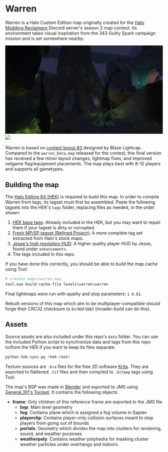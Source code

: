 # Warren
Warren is a Halo Custom Edition map originally created for the [Halo Modding Reclaimers][reclaimers] Discord server's season 2 map contest. Its environment takes visual inspiration from the 343 Guilty Spark campaign mission and is set somewhere nearby.

![](screenshot.png)
![](screenshot2.png)

Warren is based on [contest layout #3][blaze] designed by Blaze Lightcap. Compared to the `warren_beta.map` released for the contest, this final version has received a few minor layout changes, lightmap fixes, and improved netgame flag/equipment placements. The map plays best with 8-12 players and supports all gametypes.

## Building the map
The [Halo Editing Kit (HEK)][hek] is required to build this map. In order to compile Warren from tags, its tagset must first be assembled. Paste the following tagsets into the HEK's `tags` folder, replacing files as needed, in the order shown:

1. [HEK base tags][11]: Already included in the HEK, but you may want to repair them if your tagset is dirty or corrupted.
2. [Fresh MP/SP tagset (Refined Project)][12]: A more complete tag set extracted from Halo's stock maps.
3. [Jesse's high resolution HUD][13]: A higher quality player HUD by Jesse, found under `enhancements`.
4. The tags included in this repo.

If you have done this correctly, you should be able to build the map cache using Tool:

```sh
# creates maps/warren.map
tool.exe build-cache-file levels\warren\warren
```

Final lightmaps were run with quality and stop parameters: `1 0.01`.

Rebuilt versions of this map which aim to be multiplayer-compatible should forge their CRC32 checksum to `0x7ADF1DB3` (invader-build can do this).

## Assets
Source assets are also included under this repo's `data` folder. You can use the included Python script to synchronize data and tags from this repo to/from the HEK if you want to keep its files separate:

```sh
python hek-sync.py <hek-root>
```

Texture sources are `.kra` files for the free 2D software [Krita][krita]. They are exported to flattened `.tif` files and then compiled to `.bitmap` tags using Tool.

The map's BSP was made in [Blender][blender] and exported to JMS using [General_101's Toolset][toolset]. It contains the following objects:

* **frame**: Only children of this reference frame are exported to the JMS file
  * **bsp**: Main level geometry
  * **fog**: Contains plane which is assigned a fog volume in Sapien
  * **playerclip**: Contains player-only collision surfaces meant to stop players from going out of bounds
  * **portals**: Geometry which divides the map into clusters for rendering, sound, and weather purposes
  * **weatherpoly**: Contains weather polyhedra for masking cluster weather particles under overhangs and indoors

[hek]: http://hce.halomaps.org/hek/
[krita]: https://krita.org/en
[reclaimers]: https://discord.gg/reclaimers
[blaze]: https://www.artstation.com/artwork/q93akL
[toolset]: https://github.com/General-101/Halo-Asset-Blender-Development-Toolset
[blender]: https://www.blender.org/
[11]: https://cdn.discordapp.com/attachments/523620962390769695/654482973390929932/editor_tags.7z
[12]: https://www.dropbox.com/s/j6fb3ox6z1xmzzq/fresh_mp_sp_custom_edition_tagset.7z?dl=1
[13]: https://www.dropbox.com/s/p2d76dsu47axrao/refined_halo1_replacement_tags.7z?dl=1
